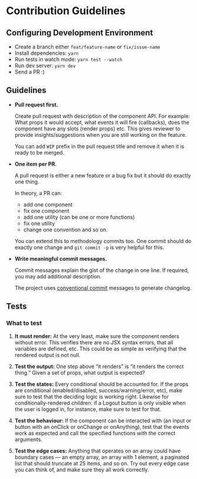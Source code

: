 # Contribution Guidelines

## Configuring Development Environment

* Create a branch either `feat/feature-name` or `fix/issue-name`
* Install dependencies: `yarn`
* Run tests in watch mode: `yarn test --watch`
* Run dev server: `yarn dev`
* Send a PR :)

## Guidelines

* **Pull request first.**

  Create pull request with description of the component API. For example: What props it would accept, what events it will fire (callbacks), does the component have any slots (render props) etc. This gives reviewer to provide insights/suggestions when you are still working on the feature.

  You can add `WIP` prefix in the pull request title and remove it when it is ready to be merged.

* **One item per PR.**

  A pull request is either a new feature or a bug fix but it should do exactly one thing.

  In theory, a PR can:

  * add one component
  * fix one component
  * add one utility (can be one or more functions)
  * fix one utility
  * change one convention and so on.

  You can extend this to methodology commits too. One commit should do exactly one change and `git commit -p` is very helpful for this.

* **Write meaningful commit messages.**

  Commit messages explain the gist of the change in one line. If required, you may add additional description.

  The project uses [conventional commit](https://conventionalcommits.org/) messages to generate changelog.

## Tests

### What to test

1. **It must render:** At the very least, make sure the component renders without error. This verifies there are no JSX syntax errors, that all variables are defined, etc. This could be as simple as verifying that the rendered output is not null.

1. **Test the output:** One step above “it renders” is “it renders the correct thing.” Given a set of props, what output is expected?

1. **Test the states:** Every conditional should be accounted for. If the props are conditional (enabled/disabled, success/warning/error, etc), make sure to test that the deciding logic is working right. Likewise for conditionally-rendered children: if a Logout button is only visible when the user is logged in, for instance, make sure to test for that.

1. **Test the behaviour:** If the component can be interacted with (an input or button with an onClick or onChange or onAnything), test that the events work as expected and call the specified functions with the correct arguments.

1. **Test the edge cases:** Anything that operates on an array could have boundary cases — an empty array, an array with 1 element, a paginated list that should truncate at 25 items, and so on. Try out every edge case you can think of, and make sure they all work correctly.
